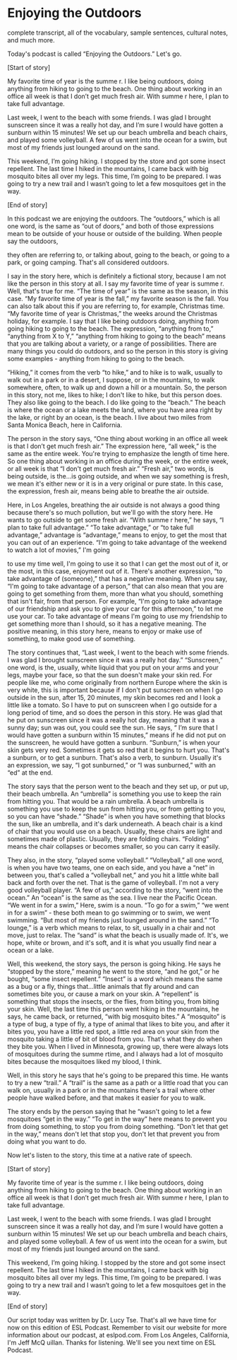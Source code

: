 # Enjoying the Outdoors

complete transcript, all of the vocabulary, sample sentences, cultural notes, and much more.

Today's podcast is called “Enjoying the Outdoors.”  Let's go.

[Start of story]

My favorite time of year is the summe r.  I like being outdoors, doing anything from hiking to going to the beach.  One thing about working in an office all week is that I don’t get much fresh air.  With summe r here, I plan to take full advantage.

Last week, I went to the beach with some friends.  I was glad I brought sunscreen since it was a really hot day, and I’m sure I would have gotten a sunburn within 15 minutes!  We set up our beach umbrella and beach chairs, and played some volleyball.  A few of us went into the ocean for a swim, but most of my friends just lounged around on the sand.

This weekend, I’m going hiking.  I stopped by the store and got some insect repellent.  The last time I hiked in the mountains, I came back with big mosquito bites all over my legs.  This time, I’m going to be prepared.  I was going to try a new trail and I wasn’t going to let a few mosquitoes get in the way.

[End of story]

In this podcast we are enjoying the outdoors.  The “outdoors,” which is all one word, is the same as “out of doors,” and both of those expressions mean to be outside of your house or outside of the building.  When people say the outdoors,

 they often are referring to, or talking about, going to the beach, or going to a park, or going camping. That's all considered outdoors.

I say in the story here, which is definitely a fictional story, because I am not like the person in this story at all.  I say my favorite time of year is summe r.  Well, that's true for me.  “The time of year” is the same as the season, in this case. “My favorite time of year is the fall,” my favorite season is the fall.  You can also talk about this if you are referring to, for example, Christmas time.  “My favorite time of year is Christmas,” the weeks around the Christmas holiday, for example. I say that I like being outdoors doing, anything from going hiking to going to the beach.  The expression, “anything from to,” “anything from X to Y,” “anything from hiking to going to the beach” means that you are talking about a variety, or a range of possibilities.  There are many things you could do outdoors, and so the person in this story is giving some examples - anything from hiking to going to the beach.

“Hiking,” it comes from the verb “to hike,” and to hike is to walk, usually to walk out in a park or in a desert, I suppose, or in the mountains, to walk somewhere, often, to walk up and down a hill or a mountain.  So, the person in this story, not me, likes to hike; I don't like to hike, but this person does.  They also like going to the beach.  I do like going to the “beach.”  The beach is where the ocean or a lake meets the land, where you have area right by the lake, or right by an ocean, is the beach.  I live about two miles from Santa Monica Beach, here in California.

The person in the story says, “One thing about working in an office all week is that I don’t get much fresh air.”  The expression here, “all week,” is the same as the entire week.  You're trying to emphasize the length of time here.  So one thing about working in an office during the week, or the entire week, or all week is that “I don't get much fresh air.”  “Fresh air,” two words, is being outside, is the…is going outside, and when we say something is fresh, we mean it's either new or it is in a very original or pure state.  In this case, the expression, fresh air, means being able to breathe the air outside.

Here, in Los Angeles, breathing the air outside is not always a good thing because there's so much pollution, but we'll go with the story here.  He wants to go outside to get some fresh air.  “With summe r here,” he says, “I plan to take full advantage.”  “To take advantage,” or “to take full advantage,” advantage is “advantage,” means to enjoy, to get the most that you can out of an experience. “I'm going to take advantage of the weekend to watch a lot of movies,” I'm going

 to use my time well, I'm going to use it so that I can get the most out of it, or the most, in this case, enjoyment out of it. There's another expression, “to take advantage of (someone),” that has a negative meaning.  When you say, “I'm going to take advantage of a person,” that can also mean that you are going to get something from them, more than what you should, something that isn't fair, from that person.  For example, “I'm going to take advantage of our friendship and ask you to give your car for this afternoon,” to let me use your car.  To take advantage of means I'm going to use my friendship to get something more than I should, so it has a negative meaning.  The positive meaning, in this story here, means to enjoy or make use of something, to make good use of something.

The story continues that, “Last week, I went to the beach with some friends.  I was glad I brought sunscreen since it was a really hot day.”  “Sunscreen,” one word, is the, usually, white liquid that you put on your arms and your legs, maybe your face, so that the sun doesn't make your skin red.  For people like me, who come originally from northern Europe where the skin is very white, this is important because if I don't put sunscreen on when I go outside in the sun, after 15, 20 minutes, my skin becomes red and I look a little like a tomato.  So I have to put on sunscreen when I go outside for a long period of time, and so does the person in this story.  He was glad that he put on sunscreen since it was a really hot day, meaning that it was a sunny day; sun was out, you could see the sun. He says, “ I’m sure that I would have gotten a sunburn within 15 minutes,” means if he did not put on the sunscreen, he would have gotten a sunburn.  “Sunburn,” is when your skin gets very red.  Sometimes it gets so red that it begins to hurt you.  That's a sunburn, or to get a sunburn.  That's also a verb, to sunburn. Usually it's an expression, we say, “I got sunburned,” or “I was sunburned,” with an “ed” at the end.

The story says that the person went to the beach and they set up, or put up, their beach umbrella.  An “umbrella” is something you use to keep the rain from hitting you.  That would be a rain umbrella.  A beach umbrella is something you use to keep the sun from hitting you, or from getting to you, so you can have “shade.” “Shade” is when you have something that blocks the sun, like an umbrella, and it's dark underneath.  A beach chair is a kind of chair that you would use on a beach.  Usually, these chairs are light and sometimes made of plastic.  Usually, they are folding chairs.  “Folding” means the chair collapses or becomes smaller, so you can carry it easily.

 They also, in the story, “played some volleyball.”  “Volleyball,” all one word, is when you have two teams, one on each side, and you have a “net” in between you, that's called a “volleyball net,” and you hit a little white ball back and forth over the net.  That is the game of volleyball.  I'm not a very good volleyball player.  “A few of us,” according to the story, “went into the ocean.”  An “ocean” is the same as the sea.  I live near the Pacific Ocean.  “We went in for a swim,” Here, swim is a noun.  “To go for a swim,” “we went in for a swim” - these both mean to go swimming or to swim, we went swimming. “But most of my friends just lounged around in the sand.”  “To lounge,” is a verb which means to relax, to sit, usually in a chair and not move, just to relax.  The “sand” is what the beach is usually made of.  It's, we hope, white or brown, and it's soft, and it is what you usually find near a ocean or a lake.

Well, this weekend, the story says, the person is going hiking.  He says he “stopped by the store,” meaning he went to the store, “and he got,” or he bought, “some insect repellent.”  “Insect” is a word which means the same as a bug or a fly, things that…little animals that fly around and can sometimes bite you, or cause a mark on your skin.  A “repellent” is something that stops the insects, or the flies, from biting you, from biting your skin.  Well, the last time this person went hiking in the mountains, he says, he came back, or returned, “with big mosquito bites.”  A “mosquito” is a type of bug, a type of fly, a type of animal that likes to bite you, and after it bites you, you have a little red spot, a little red area on your skin from the mosquito taking a little of bit of blood from you.  That's what they do when they bite you.  When I lived in Minnesota, growing up, there were always lots of mosquitoes during the summe rtime, and I always had a lot of mosquito bites because the mosquitoes liked my blood, I think.

Well, in this story he says that he's going to be prepared this time.  He wants to try a new “trail.”  A “trail” is the same as a path or a little road that you can walk on, usually in a park or in the mountains there's a trail where other people have walked before, and that makes it easier for you to walk.

The story ends by the person saying that he “wasn't going to let a few mosquitoes “get in the way.”  “To get in the way” here means to prevent you from doing something, to stop you from doing something.  “Don't let that get in the way,” means don't let that stop you, don't let that prevent you from doing what you want to do.

Now let's listen to the story, this time at a native rate of speech.

 [Start of story]

My favorite time of year is the summe r.  I like being outdoors, doing anything from hiking to going to the beach.  One thing about working in an office all week is that I don’t get much fresh air.  With summe r here, I plan to take full advantage.

Last week, I went to the beach with some friends.  I was glad I brought sunscreen since it was a really hot day, and I’m sure I would have gotten a sunburn within 15 minutes!  We set up our beach umbrella and beach chairs, and played some volleyball.  A few of us went into the ocean for a swim, but most of my friends just lounged around on the sand.

This weekend, I’m going hiking.  I stopped by the store and got some insect repellent.  The last time I hiked in the mountains, I came back with big mosquito bites all over my legs.  This time, I’m going to be prepared.  I was going to try a new trail and I wasn’t going to let a few mosquitoes get in the way.

[End of story]

Our script today was written by Dr. Lucy Tse.  That's all we have time for now on this edition of ESL Podcast.  Remember to visit our website for more information about our podcast, at eslpod.com. From Los Angeles, California, I'm Jeff McQ uillan.  Thanks for listening.  We'll see you next time on ESL Podcast.



